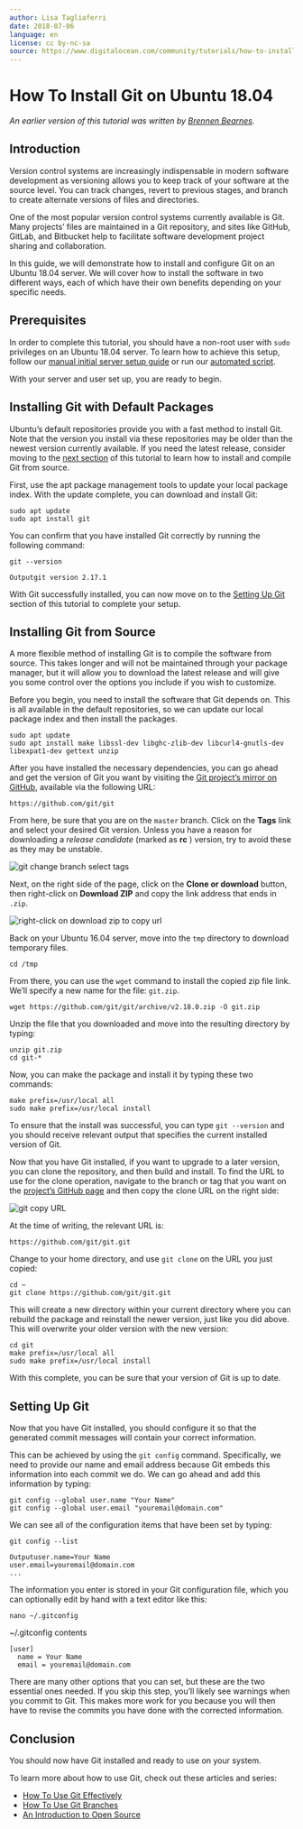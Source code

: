 ```yaml
---
author: Lisa Tagliaferri
date: 2018-07-06
language: en
license: cc by-nc-sa
source: https://www.digitalocean.com/community/tutorials/how-to-install-git-on-ubuntu-18-04
---
```


# How To Install Git on Ubuntu 18.04

_An earlier version of this tutorial was written by [Brennen Bearnes](https://www.digitalocean.com/community/users/bpb)._

## Introduction

Version control systems are increasingly indispensable in modern software development as versioning allows you to keep track of your software at the source level. You can track changes, revert to previous stages, and branch to create alternate versions of files and directories.

One of the most popular version control systems currently available is Git. Many projects’ files are maintained in a Git repository, and sites like GitHub, GitLab, and Bitbucket help to facilitate software development project sharing and collaboration.

In this guide, we will demonstrate how to install and configure Git on an Ubuntu 18.04 server. We will cover how to install the software in two different ways, each of which have their own benefits depending on your specific needs.

## Prerequisites

In order to complete this tutorial, you should have a non-root user with `sudo` privileges on an Ubuntu 18.04 server. To learn how to achieve this setup, follow our [manual initial server setup guide](initial-server-setup-with-ubuntu-18-04) or run our [automated script](automating-initial-server-setup-with-ubuntu-18-04).

With your server and user set up, you are ready to begin.

## Installing Git with Default Packages

Ubuntu’s default repositories provide you with a fast method to install Git. Note that the version you install via these repositories may be older than the newest version currently available. If you need the latest release, consider moving to the [next section](how-to-install-git-on-ubuntu-18-04#installing-git-from-source) of this tutorial to learn how to install and compile Git from source.

First, use the apt package management tools to update your local package index. With the update complete, you can download and install Git:

    sudo apt update
    sudo apt install git

You can confirm that you have installed Git correctly by running the following command:

    git --version

    Outputgit version 2.17.1

With Git successfully installed, you can now move on to the [Setting Up Git](how-to-install-git-on-ubuntu-18-04#setting-up-git) section of this tutorial to complete your setup.

## Installing Git from Source

A more flexible method of installing Git is to compile the software from source. This takes longer and will not be maintained through your package manager, but it will allow you to download the latest release and will give you some control over the options you include if you wish to customize.

Before you begin, you need to install the software that Git depends on. This is all available in the default repositories, so we can update our local package index and then install the packages.

    sudo apt update
    sudo apt install make libssl-dev libghc-zlib-dev libcurl4-gnutls-dev libexpat1-dev gettext unzip

After you have installed the necessary dependencies, you can go ahead and get the version of Git you want by visiting the [Git project’s mirror on GitHub](https://github.com/git/git), available via the following URL:

    https://github.com/git/git

From here, be sure that you are on the `master` branch. Click on the **Tags** link and select your desired Git version. Unless you have a reason for downloading a _release candidate_ (marked as **rc** ) version, try to avoid these as they may be unstable.

![git change branch select tags](https://raw.githubusercontent.com/opendocs-md/do-tutorials-images/master/img/git_install_1604/branch-tags.png)

Next, on the right side of the page, click on the **Clone or download** button, then right-click on **Download ZIP** and copy the link address that ends in `.zip`.

![right-click on download zip to copy url](https://raw.githubusercontent.com/opendocs-md/do-tutorials-images/master/img/git_install_1604/download-zip.png)

Back on your Ubuntu 16.04 server, move into the `tmp` directory to download temporary files.

    cd /tmp

From there, you can use the `wget` command to install the copied zip file link. We’ll specify a new name for the file: `git.zip`.

    wget https://github.com/git/git/archive/v2.18.0.zip -O git.zip

Unzip the file that you downloaded and move into the resulting directory by typing:

    unzip git.zip
    cd git-*

Now, you can make the package and install it by typing these two commands:

    make prefix=/usr/local all
    sudo make prefix=/usr/local install

To ensure that the install was successful, you can type `git --version` and you should receive relevant output that specifies the current installed version of Git.

Now that you have Git installed, if you want to upgrade to a later version, you can clone the repository, and then build and install. To find the URL to use for the clone operation, navigate to the branch or tag that you want on the [project’s GitHub page](https://github.com/git/git) and then copy the clone URL on the right side:

![git copy URL](https://raw.githubusercontent.com/opendocs-md/do-tutorials-images/master/img/git_install_1604/copy-url.png)

At the time of writing, the relevant URL is:

    https://github.com/git/git.git

Change to your home directory, and use `git clone` on the URL you just copied:

    cd ~
    git clone https://github.com/git/git.git

This will create a new directory within your current directory where you can rebuild the package and reinstall the newer version, just like you did above. This will overwrite your older version with the new version:

    cd git
    make prefix=/usr/local all
    sudo make prefix=/usr/local install

With this complete, you can be sure that your version of Git is up to date.

## Setting Up Git

Now that you have Git installed, you should configure it so that the generated commit messages will contain your correct information.

This can be achieved by using the `git config` command. Specifically, we need to provide our name and email address because Git embeds this information into each commit we do. We can go ahead and add this information by typing:

    git config --global user.name "Your Name"
    git config --global user.email "youremail@domain.com"

We can see all of the configuration items that have been set by typing:

    git config --list

    Outputuser.name=Your Name
    user.email=youremail@domain.com
    ...

The information you enter is stored in your Git configuration file, which you can optionally edit by hand with a text editor like this:

    nano ~/.gitconfig

~/.gitconfig contents

    [user]
      name = Your Name
      email = youremail@domain.com

There are many other options that you can set, but these are the two essential ones needed. If you skip this step, you’ll likely see warnings when you commit to Git. This makes more work for you because you will then have to revise the commits you have done with the corrected information.

## Conclusion

You should now have Git installed and ready to use on your system.

To learn more about how to use Git, check out these articles and series:

- [How To Use Git Effectively](https://www.digitalocean.com/community/articles/how-to-use-git-effectively)
- [How To Use Git Branches](https://www.digitalocean.com/community/articles/how-to-use-git-branches)
- [An Introduction to Open Source](https://www.digitalocean.com/community/tutorial_series/an-introduction-to-open-source)
